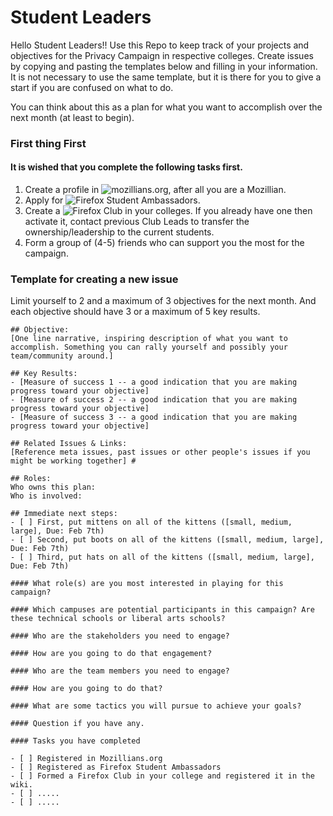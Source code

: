# Student Leaders
Hello Student Leaders!! Use this Repo to keep track of your projects and objectives for the Privacy Campaign in respective colleges. Create issues by copying and pasting the templates below and filling in your information. It is not necessary to use the same template, but it is there for you to give a start if you are confused on what to do. 

You can think about this as a plan for what you want to accomplish over the next month (at least to begin).

### First thing First 
#### It is wished that you complete the following tasks first.

1. Create a profile in ![mozillians.org](http://mozillians.org), after all you are a Mozillian.
2. Apply for ![Firefox Student Ambassadors](https://www.mozilla.org/en-US/contribute/studentambassadors/).
3. Create a ![Firefox Club](https://wiki.mozilla.org/StudentAmbassadors/FirefoxClubs) in your colleges. If you already have one then activate it, contact previous Club Leads to transfer the ownership/leadership to the current students.
4. Form a group of (4-5) friends who can support you the most for the campaign.

### Template for creating a new issue

Limit yourself to 2 and a maximum of 3 objectives for the next month. And each objective should have 3 or a maximum of 5 key results.

```
## Objective: 
[One line narrative, inspiring description of what you want to accomplish. Something you can rally yourself and possibly your team/community around.] 

## Key Results:
- [Measure of success 1 -- a good indication that you are making progress toward your objective] 
- [Measure of success 2 -- a good indication that you are making progress toward your objective] 
- [Measure of success 3 -- a good indication that you are making progress toward your objective] 

## Related Issues & Links: 
[Reference meta issues, past issues or other people's issues if you might be working together] #

## Roles:
Who owns this plan: 
Who is involved: 

## Immediate next steps: 
- [ ] First, put mittens on all of the kittens ([small, medium, large], Due: Feb 7th) 
- [ ] Second, put boots on all of the kittens ([small, medium, large], Due: Feb 7th) 
- [ ] Third, put hats on all of the kittens ([small, medium, large], Due: Feb 7th) 

#### What role(s) are you most interested in playing for this campaign?

#### Which campuses are potential participants in this campaign? Are these technical schools or liberal arts schools?

#### Who are the stakeholders you need to engage?

#### How are you going to do that engagement?

#### Who are the team members you need to engage?

#### How are you going to do that?

#### What are some tactics you will pursue to achieve your goals?

#### Question if you have any.

#### Tasks you have completed

- [ ] Registered in Mozillians.org
- [ ] Registered as Firefox Student Ambassadors
- [ ] Formed a Firefox Club in your college and registered it in the wiki.
- [ ] .....
- [ ] .....
